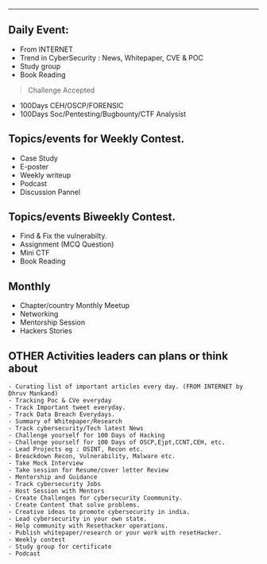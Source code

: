 ------------------------
## Daily Event:
- From INTERNET
- Trend in CyberSecurity : News, Whitepaper, CVE & POC
- Study group
- Book Reading

> Challenge Accepted
- 100Days CEH/OSCP/FORENSIC
- 100Days Soc/Pentesting/Bugbounty/CTF Analysist

## Topics/events for Weekly Contest.
- Case Study
- E-poster 
- Weekly writeup
- Podcast
- Discussion Pannel

## Topics/events Biweekly Contest.
- Find & Fix the vulnerabilty.
- Assignment (MCQ Question)
- Mini CTF
- Book Reading

## Monthly
- Chapter/country Monthly Meetup
- Networking
- Mentorship Session
- Hackers Stories




## OTHER Activities leaders can plans or think about

    - Curating list of important articles every day. (FROM INTERNET by Dhruv Mankand)
    - Tracking Poc & CVe everyday
    - Track Important tweet everyday.
    - Track Data Breach Everydays.
    - Summary of Whitepaper/Research
    - Track cybersecurity/Tech latest News
    - Challenge yourself for 100 Days of Hacking
    - Challenge yourself for 100 Days of OSCP,Ejpt,CCNT,CEH, etc.
    - Lead Projects eg : OSINT, Recon etc.
    - Breackdown Recon, Vulnerability, Malware etc.
    - Take Mock Interview
    - Take session for Resume/cover letter Review
    - Mentorship and Guidance
    - Track cybersecurity Jobs
    - Host Session with Mentors
    - Create Challenges for cybersecurity Coommunity.
    - Create Content that solve problems.
    - Creative ideas to promote cybersecurity in india.
    - Lead cybersecurity in your own state.
    - Help community with Resethacker operations.
    - Publish whitepaper/research or your work with resetHacker.
    - Weekly contest
    - Study group for certificate
    - Podcast

